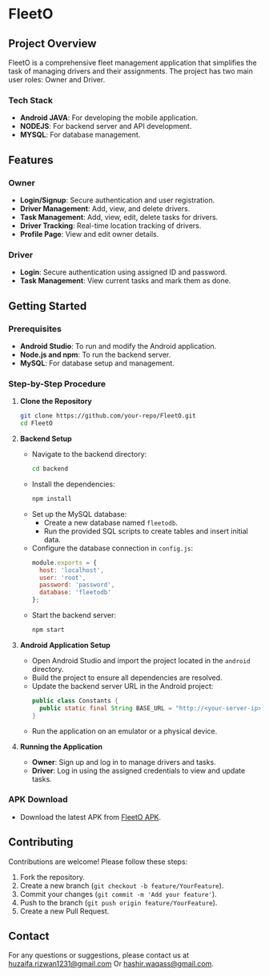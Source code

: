 # FleetO

## Project Overview
FleetO is a comprehensive fleet management application that simplifies the task of managing drivers and their assignments. The project has two main user roles: Owner and Driver.

### Tech Stack
- **Android JAVA**: For developing the mobile application.
- **NODEJS**: For backend server and API development.
- **MYSQL**: For database management.

## Features

### Owner
- **Login/Signup**: Secure authentication and user registration.
- **Driver Management**: Add, view, and delete drivers.
- **Task Management**: Add, view, edit, delete tasks for drivers.
- **Driver Tracking**: Real-time location tracking of drivers.
- **Profile Page**: View and edit owner details.

### Driver
- **Login**: Secure authentication using assigned ID and password.
- **Task Management**: View current tasks and mark them as done.

## Getting Started

### Prerequisites
- **Android Studio**: To run and modify the Android application.
- **Node.js and npm**: To run the backend server.
- **MySQL**: For database setup and management.

### Step-by-Step Procedure

1. **Clone the Repository**
   ```sh
   git clone https://github.com/your-repo/FleetO.git
   cd FleetO
   ```

2. **Backend Setup**
   - Navigate to the backend directory:
     ```sh
     cd backend
     ```
   - Install the dependencies:
     ```sh
     npm install
     ```
   - Set up the MySQL database:
     - Create a new database named `fleetodb`.
     - Run the provided SQL scripts to create tables and insert initial data.
   - Configure the database connection in `config.js`:
     ```js
     module.exports = {
       host: 'localhost',
       user: 'root',
       password: 'password',
       database: 'fleetodb'
     };
     ```
   - Start the backend server:
     ```sh
     npm start
     ```

3. **Android Application Setup**
   - Open Android Studio and import the project located in the `android` directory.
   - Build the project to ensure all dependencies are resolved.
   - Update the backend server URL in the Android project:
     ```java
     public class Constants {
       public static final String BASE_URL = "http://<your-server-ip>:<port>";
     }
     ```
   - Run the application on an emulator or a physical device.

4. **Running the Application**
   - **Owner**: Sign up and log in to manage drivers and tasks.
   - **Driver**: Log in using the assigned credentials to view and update tasks.

### APK Download
- Download the latest APK from [FleetO APK]([https://drive.google.com/file/d/1csCQ-ez77L7tP_sqblx6EVEPD9Pb6wUD/view?usp=drive_link]).

## Contributing
Contributions are welcome! Please follow these steps:
1. Fork the repository.
2. Create a new branch (`git checkout -b feature/YourFeature`).
3. Commit your changes (`git commit -m 'Add your feature'`).
4. Push to the branch (`git push origin feature/YourFeature`).
5. Create a new Pull Request.

## Contact
For any questions or suggestions, please contact us at [huzaifa.rizwan1231@gmail.com](mailto:huzaifa.rizwan1231@gmail.com) Or [hashir.waqass@gmail.com](mailto:hashir.waqass@gmail.com).
